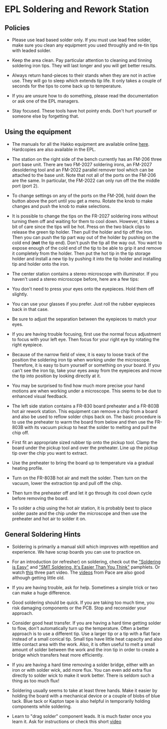 # EPL Soldering and Rework Station

## Policies

- Please use lead based solder only.  If you must use lead free solder, make sure you clean any equipment you used throughly and re-tin tips with leaded solder.

- Keep the area clean.  Pay particular attention to cleaning and tinning soldering iron tips.  They will last longer and you will get better results.

- Always return hand-pieces to their stands when they are not in active use.  They will go to sleep which extends tip life.  It only takes a couple of seconds for the tips to come back up to temperature.

- If you are unsure how to do something, please read the documentation or ask one of the EPL managers.

- Stay focused.  These tools have hot pointy ends.  Don't hurt yourself or someone else by forgetting that.

## Using the equipment

- The manuals for all the Hakko equipment are available online [here](https://doc.hakko.com/top.php?_gs=on&l=en).  Hardcopies are also available in the EPL.

- The station on the right side of the bench currently has an FM-206 three port base unit.  There are two FM-2027 soldering irons, an FM-2027 desoldering tool and an FM-2022 parallel remover tool which can be attached to the base unit.  Note that not all of the ports on the FM-206 are the same.  In particular, the FM-2022 can only run off the the middle port (port 2).  

- To change settings on any of the ports on the FM-206, hold down the button above the port until you get a menu.  Rotate the knob to make changes and push the knob to make selections.

- It is possible to change the tips on the FR-2027 soldering irons without turning them off and waiting for them to cool down.  However, it takes a bit of care since the tips will be hot.  Press on the two black clips to release the green tip holder.  Then pull the holder and tip off the iron.  Then you can push the tip part way out of the holder by pushing on the cold end (**not** the tip end).  Don't push the tip all the way out.  You want to expose enough of the cold end of the tip to be able to grip it and remove it completely from the holder.  Then put the hot tip in the tip storage holder and install a new tip by pushing it into the tip holder and installing tip and holder onto the iron.

- The center station contains a stereo microscope with illuminator.  If you haven't used a stereo microscope before, here are a few tips:

 - You don't need to press your eyes onto the eyepieces.  Hold them off slightly.

 - You can use your glasses if you prefer.  Just roll the rubber eyepieces back in that case.

 - Be sure to adjust the separation between the eyepieces to match your eyes.

 - If you are having trouble focusing, first use the normal focus adjustment to focus with your left eye.  Then focus for your right eye by rotating the right eyepiece.

 - Because of the narrow field of view, it is easy to loose track of the position the soldering iron tip when working under the microscope.  Therefore, it is easy to burn yourself or something on your board.  If you can't see the iron tip, take your eyes away from the eyepieces and move the tip into position by looking directly at it.

 - You may be surprised to find how much more precise your hand motions are when working under a microscope.  This seems to be due to enhanced visual feedback.

- The left side station contains a FR-830 board preheater and a FR-803B hot air rework station.  This equipment can remove a chip from a board and also be used to reflow solder chips back on.  The basic procedure is to use the preheater to warm the board from below and then use the FR-803B with its vacuum pickup to heat the solder to melting and pull the chip off.  

 - First fit an appropriate sized rubber tip onto the pickup tool.  Clamp the board under the pickup tool and over the preheater.  Line up the pickup tip over the chip you want to extract.

 - Use the preheater to bring the board up to temperature via a gradual heating profile.

 -  Turn on the FR-803B hot air and melt the solder.  Then turn on the vacuum, lower the extraction tip and pull off the chip.

 - Then turn the preheater off and let it go through its cool down cycle before removing the board.

 - To solder a chip using the hot air station, it is probably best to place solder paste and the chip under the microscope and then use the preheater and hot air to solder it on.

## General Soldering Hints

- Soldering is primarily a manual skill which improves with repetition and experience.  We have scrap boards you can use to practice on.

-  For an introduction (or refresher) on soldering, check out the ["Soldering is Easy"](http://mightyohm.com/files/soldercomic/FullSolderComic_EN.pdf) and ["SMT Soldering. It's Easier Than You Think"](https://docs.google.com/file/d/0B1Q2XTPf2Q8xRjNiU3hGeVhER0E/edit) pamphlets.  Or watch [this](https://www.youtube.com/watch?v=J5Sb21qbpEQ&list=PL2862BF3631A5C1AA&index=2) three part video.  The [videos](http://www.youtube.com/user/paceworldwide) from Pace are also good although getting little old.

- If you are having trouble, ask for help.  Sometimes a simple trick or two can make a huge difference.

- Good soldering should be quick.  If you are taking too much time, you risk damaging components or the PCB.  Stop and reconsider your approach.  

- Consider good heat transfer.  If you are having a hard time getting solder to flow, don't automatically turn up the temperature.  Often a better approach is to use a different tip.  Use a larger tip or a tip with a flat face instead of a small conical tip.  Small tips have little heat capacity and also little contact area with the work.  Also, it is often useful to melt a small amount of solder between the work and the iron tip in order to create a bridge which transfers heat more efficiently.

- If you are having a hard time removing a solder bridge, either with an iron or with solder wick, add more flux.  You can even add extra flux directly to solder wick to make it work better.  There is seldom such a thing as too much flux!

- Soldering usually seems to take at least three hands.  Make it easier by holding the board with a mechanical device or a couple of blobs of blue tack.  Blue tack or Kapton tape is also helpful in temporarily holding components while soldering.

- Learn to "drag solder" component leads.  It is much faster once you learn it.  Ask for instructions or check this short [video](http://www.youtube.com/watch?v=wUyetZ5RtPs)
